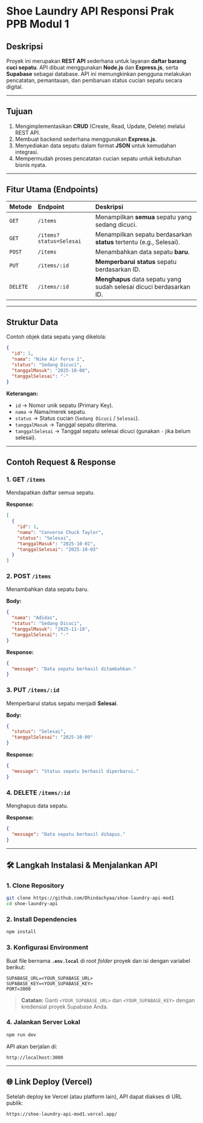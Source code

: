 # Shoe Laundry API Responsi Prak PPB Modul 1

## Deskripsi
Proyek ini merupakan **REST API** sederhana untuk layanan **daftar barang cuci sepatu**. 
API dibuat menggunakan **Node.js** dan **Express.js**, serta **Supabase** sebagai database. 
API ini memungkinkan pengguna melakukan pencatatan, pemantauan, dan pembaruan status cucian sepatu secara digital.

***

## Tujuan
1. Mengimplementasikan **CRUD** (Create, Read, Update, Delete) melalui REST API.
2. Membuat backend sederhana menggunakan **Express.js**.
3. Menyediakan data sepatu dalam format **JSON** untuk kemudahan integrasi.
4. Mempermudah proses pencatatan cucian sepatu untuk kebutuhan bisnis nyata.

***

## Fitur Utama (Endpoints)
| Metode | Endpoint | Deskripsi |
|:-------|:---------|:-------------------------------------------------------|
| `GET` | `/items` | Menampilkan **semua** sepatu yang sedang dicuci. |
| `GET` | `/items?status=Selesai` | Menampilkan sepatu berdasarkan **status** tertentu (e.g., Selesai). |
| `POST` | `/items` | Menambahkan data sepatu **baru**. |
| `PUT` | `/items/:id` | **Memperbarui status** sepatu berdasarkan ID. |
| `DELETE` | `/items/:id` | **Menghapus** data sepatu yang sudah selesai dicuci berdasarkan ID. |

***

## Struktur Data
Contoh objek data sepatu yang dikelola:

```json
{
  "id": 1,
  "nama": "Nike Air Force 1",
  "status": "Sedang Dicuci",
  "tanggalMasuk": "2025-10-08",
  "tanggalSelesai": "-"
}
````

**Keterangan:**

  - `id` → Nomor unik sepatu (Primary Key).
  - `nama` → Nama/merek sepatu.
  - `status` → Status cucian (`Sedang Dicuci` / `Selesai`).
  - `tanggalMasuk` → Tanggal sepatu diterima.
  - `tanggalSelesai` → Tanggal sepatu selesai dicuci (gunakan `-` jika belum selesai).

-----

## Contoh Request & Response

### 1\. GET `/items`

Mendapatkan daftar semua sepatu.

**Response:**

```json
[
  {
    "id": 1,
    "nama": "Converse Chuck Taylor",
    "status": "Selesai",
    "tanggalMasuk": "2025-10-01",
    "tanggalSelesai": "2025-10-03"
  }
]
```

### 2\. POST `/items`

Menambahkan data sepatu baru.

**Body:**

```json
{
  "nama": "Adidas",
  "status": "Sedang Dicuci",
  "tanggalMasuk": "2025-11-18",
  "tanggalSelesai": "-"
}
```

**Response:**

```json
{
  "message": "Data sepatu berhasil ditambahkan."
}
```

### 3\. PUT `/items/:id`

Memperbarui status sepatu menjadi **Selesai**.

**Body:**

```json
{
  "status": "Selesai",
  "tanggalSelesai": "2025-10-09"
}
```

**Response:**

```json
{
  "message": "Status sepatu berhasil diperbarui."
}
```

### 4\. DELETE `/items/:id`

Menghapus data sepatu.

**Response:**

```json
{
  "message": "Data sepatu berhasil dihapus."
}
```

-----

## 🛠️ Langkah Instalasi & Menjalankan API

### 1\. Clone Repository

```bash
git clone https://github.com/Dhindachyaa/shoe-laundry-api-mod1
cd shoe-laundry-api
```

### 2\. Install Dependencies

```bash
npm install
```

### 3\. Konfigurasi Environment

Buat file bernama **`.env.local`** di *root folder* proyek dan isi dengan variabel berikut:

```env
SUPABASE_URL=<YOUR_SUPABASE_URL>
SUPABASE_KEY=<YOUR_SUPABASE_KEY>
PORT=3000
```

> **Catatan:** Ganti `<YOUR_SUPABASE_URL>` dan `<YOUR_SUPABASE_KEY>` dengan kredensial proyek Supabase Anda.

### 4\. Jalankan Server Lokal

```bash
npm run dev
```

API akan berjalan di:

```
http://localhost:3000
```

-----

## 🌐 Link Deploy (Vercel)

Setelah deploy ke Vercel (atau platform lain), API dapat diakses di URL publik:

```
https://shoe-laundry-api-mod1.vercel.app/
```